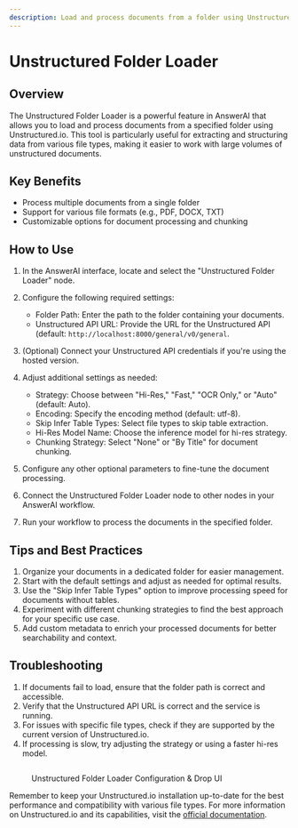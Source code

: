```yaml
---
description: Load and process documents from a folder using Unstructured.io
---
```


# Unstructured Folder Loader

## Overview

The Unstructured Folder Loader is a powerful feature in AnswerAI that allows you to load and process documents from a specified folder using Unstructured.io. This tool is particularly useful for extracting and structuring data from various file types, making it easier to work with large volumes of unstructured documents.

## Key Benefits

-   Process multiple documents from a single folder
-   Support for various file formats (e.g., PDF, DOCX, TXT)
-   Customizable options for document processing and chunking

## How to Use

1. In the AnswerAI interface, locate and select the "Unstructured Folder Loader" node.

2. Configure the following required settings:

    - Folder Path: Enter the path to the folder containing your documents.
    - Unstructured API URL: Provide the URL for the Unstructured API (default: `http://localhost:8000/general/v0/general`.

3. (Optional) Connect your Unstructured API credentials if you're using the hosted version.

4. Adjust additional settings as needed:

    - Strategy: Choose between "Hi-Res," "Fast," "OCR Only," or "Auto" (default: Auto).
    - Encoding: Specify the encoding method (default: utf-8).
    - Skip Infer Table Types: Select file types to skip table extraction.
    - Hi-Res Model Name: Choose the inference model for hi-res strategy.
    - Chunking Strategy: Select "None" or "By Title" for document chunking.

5. Configure any other optional parameters to fine-tune the document processing.

6. Connect the Unstructured Folder Loader node to other nodes in your AnswerAI workflow.

7. Run your workflow to process the documents in the specified folder.

## Tips and Best Practices

1. Organize your documents in a dedicated folder for easier management.
2. Start with the default settings and adjust as needed for optimal results.
3. Use the "Skip Infer Table Types" option to improve processing speed for documents without tables.
4. Experiment with different chunking strategies to find the best approach for your specific use case.
5. Add custom metadata to enrich your processed documents for better searchability and context.

## Troubleshooting

1. If documents fail to load, ensure that the folder path is correct and accessible.
2. Verify that the Unstructured API URL is correct and the service is running.
3. For issues with specific file types, check if they are supported by the current version of Unstructured.io.
4. If processing is slow, try adjusting the strategy or using a faster hi-res model.

<!-- TODO: Add a screenshot of the Unstructured Folder Loader node configuration panel -->
<figure><img src="/.gitbook/assets/screenshots/unstructuredfolderloader.png" alt="" /><figcaption><p> Unstructured Folder Loader Configuration   &#x26; Drop UI</p></figcaption></figure>

Remember to keep your Unstructured.io installation up-to-date for the best performance and compatibility with various file types. For more information on Unstructured.io and its capabilities, visit the [official documentation](https://unstructured-io.github.io/unstructured/introduction.html).
